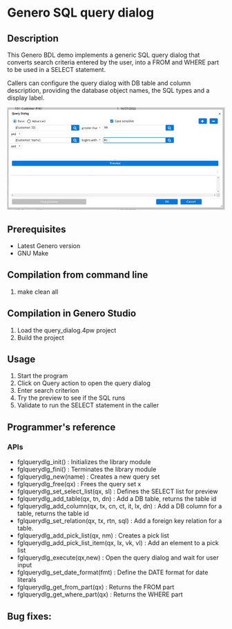 # Genero SQL query dialog

## Description

This Genero BDL demo implements a generic SQL query dialog that converts search
criteria entered by the user, into a FROM and WHERE part to be used in a SELECT
statement.

Callers can configure the query dialog with DB table and column description,
providing the database object names, the SQL types and a display label.

![Genero SQL query dialog (GDC)](https://github.com/FourjsGenero/fgl_query_dialog/raw/master/docs/screen-001.png)

## Prerequisites

* Latest Genero version
* GNU Make

## Compilation from command line

1. make clean all

## Compilation in Genero Studio

1. Load the query_dialog.4pw project
2. Build the project

## Usage

1. Start the program
2. Click on Query action to open the query dialog
3. Enter search criterion
5. Try the preview to see if the SQL runs
4. Validate to run the SELECT statement in the caller

## Programmer's reference

### APIs

* fglquerydlg_init() : Initializes the library module
* fglquerydlg_fini() : Terminates the library module
* fglquerydlg_new(name) : Creates a new query set
* fglquerydlg_free(qx) : Frees the query set x
* fglquerydlg_set_select_list(qx, sl) : Defines the SELECT list for preview
* fglquerydlg_add_table(qx, tn, dn) : Add a DB table, returns the table id
* fglquerydlg_add_column(qx, tx, cn, ct, it, lx, dn) : Add a DB column for a table, returns the table id
* fglquerydlg_set_relation(qx, tx, rtn, sql) : Add a foreign key relation for a table.
* fglquerydlg_add_pick_list(qx, nm) : Creates a pick list
* fglquerydlg_add_pick_list_item(qx, lx, vk, vl) : Add an element to a pick list
* fglquerydlg_execute(qx,new) : Open the query dialog and wait for user input
* fglquerydlg_set_date_format(fmt) : Define the DATE format for date literals
* fglquerydlg_get_from_part(qx) : Returns the FROM part
* fglquerydlg_get_where_part(qx) : Returns the WHERE part


## Bug fixes:

